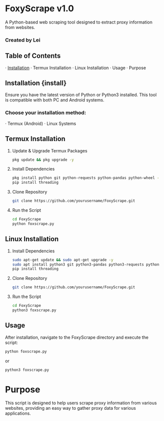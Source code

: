 # FoxyScrape v1.0

A Python-based web scraping tool designed to extract proxy information from websites.

### Created by Lei

## Table of Contents

· [Installation](#install)
· Termux Installation
· Linux Installation
· Usage
· Purpose

## Installation {install}

Ensure you have the latest version of Python or Python3 installed. This tool is compatible with both PC and Android systems.

### Choose your installation method:

· Termux (Android)
· Linux Systems

## Termux Installation

1. Update & Upgrade Termux Packages
   ```bash
   pkg update && pkg upgrade -y
   ```
2. Install Dependencies
   ```bash
   pkg install python git python-requests python-pandas python-wheel -y
   pip install threading
   ```
3. Clone Repository
   ```bash
   git clone https://github.com/yourusername/FoxyScrape.git
   ```
4. Run the Script
   ```bash
   cd FoxyScrape
   python foxscrape.py
   ```

## Linux Installation

1. Install Dependencies
   ```bash
   sudo apt-get update && sudo apt-get upgrade -y
   sudo apt install python3 git python3-pandas python3-requests python3-wheel
   pip install threading
   ```
2. Clone Repository
   ```bash
   git clone https://github.com/yourusername/FoxyScrape.git
   ```
3. Run the Script
   ```bash
   cd FoxyScrape
   python3 foxscrape.py
   ```

## Usage

After installation, navigate to the FoxyScrape directory and execute the script:

```bash
python foxscrape.py
```

or

```bash
python3 foxscrape.py
```

# Purpose

This script is designed to help users scrape proxy information from various websites, providing an easy way to gather proxy data for various applications.

